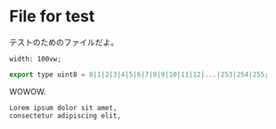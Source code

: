 File for test
===

テストのためのファイルだよ。

```
width: 100vw;
```

```js
export type uint8 = 0|1|2|3|4|5|6|7|8|9|10|11|12|...|253|254|255;
```

WOWOW.

```
Lorem ipsum dolor sit amet,
consectetur adipiscing elit,
```
